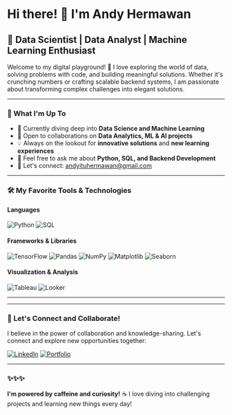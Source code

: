 # Hi there! 👋 I'm Andy Hermawan

## 🚀 Data Scientist | Data Analyst | Machine Learning Enthusiast

Welcome to my digital playground! 🎢 I love exploring the world of data, solving problems with code, and building meaningful solutions. Whether it's crunching numbers or crafting scalable backend systems, I am passionate about transforming complex challenges into elegant solutions.

---

### 🌱 What I'm Up To

- 🧠 Currently diving deep into **Data Science and Machine Learning**
- 🤝 Open to collaborations on **Data Analytics, ML & AI projects**
- 💡 Always on the lookout for **innovative solutions** and **new learning experiences**
- 💬 Feel free to ask me about **Python, SQL, and Backend Development**
- 📧 Let's connect: [andyituhermawan@gmail.com](mailto:andyituhermawan.com)

---

### 🛠️ My Favorite Tools & Technologies

#### Languages
![Python](https://img.shields.io/badge/Python-3776AB?style=for-the-badge&logo=python&logoColor=white)
![SQL](https://img.shields.io/badge/SQL-4479A1?style=for-the-badge&logo=database&logoColor=white)

#### Frameworks & Libraries
![TensorFlow](https://img.shields.io/badge/TensorFlow-FF6F00?style=for-the-badge&logo=tensorflow&logoColor=white)
![Pandas](https://img.shields.io/badge/Pandas-150458?style=for-the-badge&logo=pandas&logoColor=white)
![NumPy](https://img.shields.io/badge/NumPy-013243?style=for-the-badge&logo=numpy&logoColor=white)
![Matplotlib](https://img.shields.io/badge/Matplotlib-001E1A?style=for-the-badge&logo=matplotlib&logoColor=white)
![Seaborn](https://img.shields.io/badge/Seaborn-2E97A1?style=for-the-badge&logoColor=white)

#### Visualization & Analysis
![Tableau](https://img.shields.io/badge/Tableau-E97627?style=for-the-badge&logo=tableau&logoColor=white)
![Looker](https://img.shields.io/badge/Looker-4285F4?style=for-the-badge&logo=looker&logoColor=white)

---


---

### 🤝 Let's Connect and Collaborate!

I believe in the power of collaboration and knowledge-sharing. Let's connect and explore new opportunities together:

[![LinkedIn](https://img.shields.io/badge/LinkedIn-0A66C2?style=for-the-badge&logo=linkedin&logoColor=white)](https://www.linkedin.com/in/faizallutfiyt/)
[![Portfolio](https://img.shields.io/badge/Portfolio-000000?style=for-the-badge&logo=About.me&logoColor=white)](https://faizal-abcdullah.com/)

---

### ✨✨✨ 

**I'm powered by caffeine and curiosity!** ☕ I love diving into challenging projects and learning new things every day!
